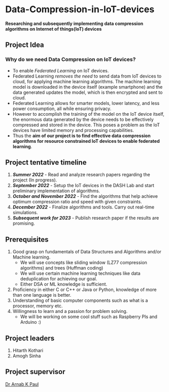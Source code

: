 # Data-Compression-in-IoT-devices
**Researching and subsequently implementing data compression algorithms on Internet of things(IoT) devices**

## Project Idea
### Why do we need Data Compression on IoT devices?
- To enable _Federated Learning_ on IoT devices. 
- Federated Learning _removes the need_ to send data from IoT devices to cloud, for applying machine learning algorithms. The machine learning model is downloaded in the device itself (example smartphone) and the data generated updates the model, which is then encrypted and sent to cloud.
- Federated Learning allows for smarter models, lower latency, and less power consumption, all while ensuring privacy.
- However to accomplish the training of the model on the IoT device itself, the enormous data generated by the device needs to be effectively compressed and stored in the device. This poses a problem as the IoT devices have limited memory and processing capabilities.
- Thus the **aim of our project is to find effective data compression algorithms for resource constrained IoT devices to enable federated learning**.

## Project tentative timeline
1. **_Summer 2022_** - Read and analyze research papers regarding the project (In progress).
2. **_September 2022_** - Setup the IoT devices in the DASH Lab and start preliminary implementation of algorithms.
3. **_October and November 2022_** - Find the algorithms that help achieve optimum compression ratio and speed with given constraints.
4. **_December 2022_** - Finalize algorithms and tools. Carry out real-time simulations.
5. **_Subsequent work for 2023_** - Publish research paper if the results are promising.

## Prerequisites
1. Good grasp on fundamentals of Data Structures and Algorithms and/or Machine learning.
    - We will use concepts like sliding window (LZ77 compression algorithms) and trees (Huffman coding)
    - We will use certain machine learning techniques like data deduplication for achieving our goal.
    - Either DSA or ML knowledge is sufficient.
2. Proficiency in either C or C++ or Java or Python, knowledge of more than one language is better.
3. Understanding of basic computer components such as what is a processor, memory etc.
4. Willingness to learn and a passion for problem solving.
    - We will be working on some cool stuff such as Raspberry PIs and Arduino :)
    
##  Project leaders
1. Hitarth Kothari
2. Amogh Sinha

## Project supervisor
[Dr Arnab K Paul](https://www.bits-pilani.ac.in/goa/arnabp/profile)

